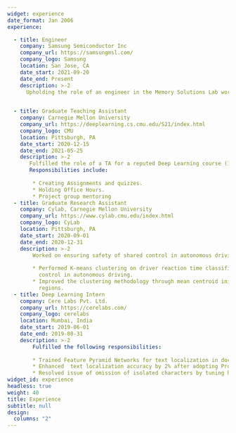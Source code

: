 ```yaml
---
widget: experience
date_format: Jan 2006
experience:

  - title: Engineer
    company: Samsung Semiconductor Inc
    company_url: https://samsungmsl.com/
    company_logo: Samsung
    location: San Jose, CA
    date_start: 2021-09-20
    date_end: Present
    description: >-2
      Upholding the role of an engineer in the Memory Solutions Lab working on storage solutions for SOTA Deep Learning Algorithms

        
  - title: Graduate Teaching Assistant
    company: Carnegie Mellon University
    company_url: https://deeplearning.cs.cmu.edu/S21/index.html
    company_logo: CMU
    location: Pittsburgh, PA
    date_start: 2020-12-15
    date_end: 2021-05-25
    description: >-2
       Fulfilled the role of a TA for a reputed Deep Learning course (11-785) at CMU, taught by Prof. Bhiksha Raj.
       Responsibilities include:
        
        * Creating Assignments and quizzes.
        * Holding Office Hours.
        * Project group mentoring
  - title: Graduate Research Assistant
    company: Cylab, Carnegie Mellon University
    company_url: https://www.cylab.cmu.edu/index.html
    company_logo: CyLab
    location: Pittsburgh, PA
    date_start: 2020-09-01
    date_end: 2020-12-31
    description: >-2
        Worked on ensuring safety of shared control in autonomous driving under the guidance of Prof. Corina Pasareanu.
        
        * Performed K-means clustering on driver reaction time classification output of a neural network to verify robustness of  classification and ensure safety of shared     
          control in autonomous driving.
        * Improved the clustering methodology through mean centroid initialization and elbow method to observe a maximum of 20% increase in cluster radii across 5 clustered 
          regions.
  - title: Deep Learning Intern
    company: Cere Labs Pvt. Ltd.
    company_url: https://cerelabs.com/
    company_logo: cerelabs
    location: Mumbai, India
    date_start: 2019-06-01
    date_end: 2019-08-31
    description: >-2
        Fulfilled the following responsibilities:
        
        * Trained Feature Pyramid Networks for text localization in documents.
        * Enhanced  text localization accuracy by 2% after adopting Progressive Scale Expansion Network architecture.
        * Resolved issue of omission of isolated characters by tuning hyperparameters for a ResNet-50 backbone.
widget_id: experience
headless: true
weight: 40
title: Experience
subtitle: null
design:
  columns: "2"
---
```

